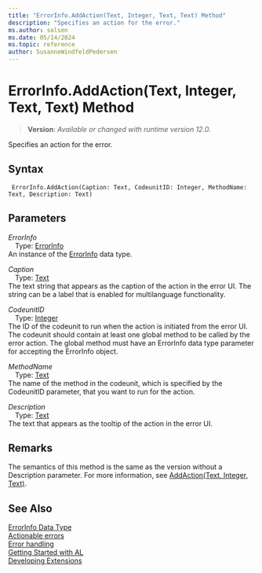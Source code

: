 ```yaml
---
title: "ErrorInfo.AddAction(Text, Integer, Text, Text) Method"
description: "Specifies an action for the error."
ms.author: solsen
ms.date: 05/14/2024
ms.topic: reference
author: SusanneWindfeldPedersen
---
```

[//]: # (START>DO_NOT_EDIT)
[//]: # (IMPORTANT:Do not edit any of the content between here and the END>DO_NOT_EDIT.)
[//]: # (Any modifications should be made in the .xml files in the ModernDev repo.)
# ErrorInfo.AddAction(Text, Integer, Text, Text) Method
> **Version**: _Available or changed with runtime version 12.0._

Specifies an action for the error.


## Syntax
```AL
 ErrorInfo.AddAction(Caption: Text, CodeunitID: Integer, MethodName: Text, Description: Text)
```
## Parameters
*ErrorInfo*  
&emsp;Type: [ErrorInfo](errorinfo-data-type.md)  
An instance of the [ErrorInfo](errorinfo-data-type.md) data type.  

*Caption*  
&emsp;Type: [Text](../text/text-data-type.md)  
The text string that appears as the caption of the action in the error UI. The string can be a label that is enabled for multilanguage functionality.  

*CodeunitID*  
&emsp;Type: [Integer](../integer/integer-data-type.md)  
The ID of the codeunit to run when the action is initiated from the error UI. The codeunit should contain at least one global method to be called by the error action. The global method must have an ErrorInfo data type parameter for accepting the ErrorInfo object.  

*MethodName*  
&emsp;Type: [Text](../text/text-data-type.md)  
The name of the method in the codeunit, which is specified by the CodeunitID parameter, that you want to run for the action.  

*Description*  
&emsp;Type: [Text](../text/text-data-type.md)  
The text that appears as the tooltip of the action in the error UI.  



[//]: # (IMPORTANT: END>DO_NOT_EDIT)

## Remarks

The semantics of this method is the same as the version without a Description parameter. For more information, see [AddAction(Text, Integer, Text)](errorinfo-addaction-string-integer-string-method.md).

## See Also

[ErrorInfo Data Type](errorinfo-data-type.md)  
[Actionable errors](../../devenv-actionable-errors.md)  
[Error handling](../../devenv-al-error-handling.md)   
[Getting Started with AL](../../devenv-get-started.md)  
[Developing Extensions](../../devenv-dev-overview.md)